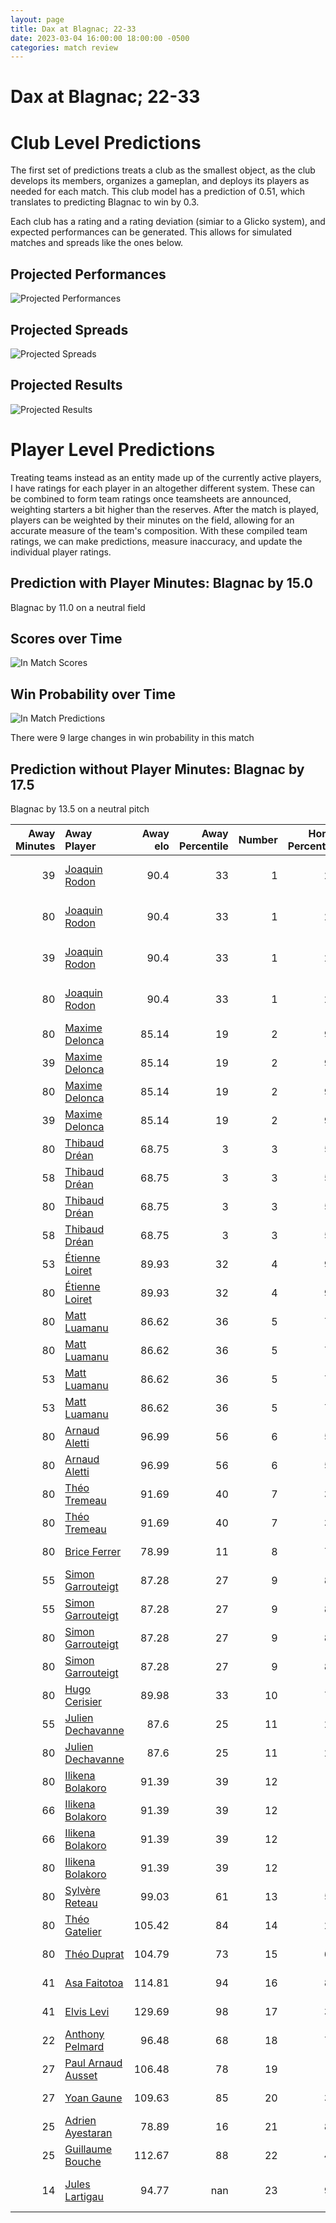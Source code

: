 ```yaml
---  
layout: page  
title: Dax at Blagnac; 22-33  
date: 2023-03-04 16:00:00 18:00:00 -0500  
categories: match review  
---
```

# Dax at Blagnac; 22-33

# Club Level Predictions


The first set of predictions treats a club as the smallest object, as the club develops its members, organizes a gameplan, and deploys its players as needed for each match. This club model has a prediction of 0.51, which translates to predicting Blagnac to win by 0.3.

Each club has a rating and a rating deviation (simiar to a Glicko system), and expected performances can be generated. This allows for simulated matches and spreads like the ones below.
## Projected Performances


![Projected Performances](plots/performances_2023-03-04-Blagnac-Dax.png)
## Projected Spreads


![Projected Spreads](plots/spreads_2023-03-04-Blagnac-Dax.png)
## Projected Results


![Projected Results](plots/resultbar_2023-03-04-Blagnac-Dax.png)
# Player Level Predictions


Treating teams instead as an entity made up of the currently active players, I have ratings for each player in an altogether different system. These can be combined to form team ratings once teamsheets are announced, weighting starters a bit higher than the reserves. After the match is played, players can be weighted by their minutes on the field, allowing for an accurate measure of the team's composition. With these compiled team ratings, we can make predictions, measure inaccuracy, and update the individual player ratings.
## Prediction with Player Minutes: Blagnac by 15.0


Blagnac by 11.0 on a neutral field
## Scores over Time


![In Match Scores](plots/recap_scores_2023-03-04-Blagnac-Dax.png)
## Win Probability over Time


![In Match Predictions](plots/recap_prob_2023-03-04-Blagnac-Dax.png)

There were 9 large changes in win probability in this match
## Prediction without Player Minutes: Blagnac by 17.5


Blagnac by 13.5 on a neutral pitch



|   Away Minutes | Away Player                                                        |   Away elo |   Away Percentile |   Number |   Home Percentile |   Home elo | Home Player                                                             |   Home Minutes |
|---------------:|:-------------------------------------------------------------------|-----------:|------------------:|---------:|------------------:|-----------:|:------------------------------------------------------------------------|---------------:|
|             39 | [Joaquin Rodon](..//playerfiles//JoaquinRodon_cleaned.md)          |      90.4  |                33 |        1 |                20 |      80.66 | [Jean-Baptiste Martin](..//playerfiles//Jean-BaptisteMartin_cleaned.md) |             58 |
|             80 | [Joaquin Rodon](..//playerfiles//JoaquinRodon_cleaned.md)          |      90.4  |                33 |        1 |                20 |      80.66 | [Jean-Baptiste Martin](..//playerfiles//Jean-BaptisteMartin_cleaned.md) |             58 |
|             39 | [Joaquin Rodon](..//playerfiles//JoaquinRodon_cleaned.md)          |      90.4  |                33 |        1 |                20 |      80.66 | [Jean-Baptiste Martin](..//playerfiles//Jean-BaptisteMartin_cleaned.md) |             80 |
|             80 | [Joaquin Rodon](..//playerfiles//JoaquinRodon_cleaned.md)          |      90.4  |                33 |        1 |                20 |      80.66 | [Jean-Baptiste Martin](..//playerfiles//Jean-BaptisteMartin_cleaned.md) |             80 |
|             80 | [Maxime Delonca](..//playerfiles//MaximeDelonca_cleaned.md)        |      85.14 |                19 |        2 |                93 |     111.87 | [Gabin Villerouge](..//playerfiles//GabinVillerouge_cleaned.md)         |             80 |
|             39 | [Maxime Delonca](..//playerfiles//MaximeDelonca_cleaned.md)        |      85.14 |                19 |        2 |                93 |     111.87 | [Gabin Villerouge](..//playerfiles//GabinVillerouge_cleaned.md)         |             49 |
|             80 | [Maxime Delonca](..//playerfiles//MaximeDelonca_cleaned.md)        |      85.14 |                19 |        2 |                93 |     111.87 | [Gabin Villerouge](..//playerfiles//GabinVillerouge_cleaned.md)         |             49 |
|             39 | [Maxime Delonca](..//playerfiles//MaximeDelonca_cleaned.md)        |      85.14 |                19 |        2 |                93 |     111.87 | [Gabin Villerouge](..//playerfiles//GabinVillerouge_cleaned.md)         |             80 |
|             80 | [Thibaud Dréan](..//playerfiles//ThibaudDréan_cleaned.md)          |      68.75 |                 3 |        3 |                53 |      95.69 | [Fabien Lorenzon](..//playerfiles//FabienLorenzon_cleaned.md)           |             80 |
|             58 | [Thibaud Dréan](..//playerfiles//ThibaudDréan_cleaned.md)          |      68.75 |                 3 |        3 |                53 |      95.69 | [Fabien Lorenzon](..//playerfiles//FabienLorenzon_cleaned.md)           |             80 |
|             80 | [Thibaud Dréan](..//playerfiles//ThibaudDréan_cleaned.md)          |      68.75 |                 3 |        3 |                53 |      95.69 | [Fabien Lorenzon](..//playerfiles//FabienLorenzon_cleaned.md)           |             62 |
|             58 | [Thibaud Dréan](..//playerfiles//ThibaudDréan_cleaned.md)          |      68.75 |                 3 |        3 |                53 |      95.69 | [Fabien Lorenzon](..//playerfiles//FabienLorenzon_cleaned.md)           |             62 |
|             53 | [Étienne Loiret](..//playerfiles//ÉtienneLoiret_cleaned.md)        |      89.93 |                32 |        4 |                91 |     114.78 | [Vincent Mutel](..//playerfiles//VincentMutel_cleaned.md)               |             80 |
|             80 | [Étienne Loiret](..//playerfiles//ÉtienneLoiret_cleaned.md)        |      89.93 |                32 |        4 |                91 |     114.78 | [Vincent Mutel](..//playerfiles//VincentMutel_cleaned.md)               |             80 |
|             80 | [Matt Luamanu](..//playerfiles//MattLuamanu_cleaned.md)            |      86.62 |                36 |        5 |                71 |     102.75 | [Lilian Rousset](..//playerfiles//LilianRousset_cleaned.md)             |             80 |
|             80 | [Matt Luamanu](..//playerfiles//MattLuamanu_cleaned.md)            |      86.62 |                36 |        5 |                71 |     102.75 | [Lilian Rousset](..//playerfiles//LilianRousset_cleaned.md)             |             66 |
|             53 | [Matt Luamanu](..//playerfiles//MattLuamanu_cleaned.md)            |      86.62 |                36 |        5 |                71 |     102.75 | [Lilian Rousset](..//playerfiles//LilianRousset_cleaned.md)             |             80 |
|             53 | [Matt Luamanu](..//playerfiles//MattLuamanu_cleaned.md)            |      86.62 |                36 |        5 |                71 |     102.75 | [Lilian Rousset](..//playerfiles//LilianRousset_cleaned.md)             |             66 |
|             80 | [Arnaud Aletti](..//playerfiles//ArnaudAletti_cleaned.md)          |      96.99 |                56 |        6 |                58 |      97.69 | [Nikita Bekov](..//playerfiles//NikitaBekov_cleaned.md)                 |             75 |
|             80 | [Arnaud Aletti](..//playerfiles//ArnaudAletti_cleaned.md)          |      96.99 |                56 |        6 |                58 |      97.69 | [Nikita Bekov](..//playerfiles//NikitaBekov_cleaned.md)                 |             80 |
|             80 | [Théo Tremeau](..//playerfiles//ThéoTremeau_cleaned.md)            |      91.69 |                40 |        7 |                33 |      89.61 | [Benjamin Collet](..//playerfiles//BenjaminCollet_cleaned.md)           |             52 |
|             80 | [Théo Tremeau](..//playerfiles//ThéoTremeau_cleaned.md)            |      91.69 |                40 |        7 |                33 |      89.61 | [Benjamin Collet](..//playerfiles//BenjaminCollet_cleaned.md)           |             80 |
|             80 | [Brice Ferrer](..//playerfiles//BriceFerrer_cleaned.md)            |      78.99 |                11 |        8 |                77 |     105.27 | [Mathieu Vachon](..//playerfiles//MathieuVachon_cleaned.md)             |             80 |
|             55 | [Simon Garrouteigt](..//playerfiles//SimonGarrouteigt_cleaned.md)  |      87.28 |                27 |        9 |                84 |     107.56 | [Paul Ravier](..//playerfiles//PaulRavier_cleaned.md)                   |             68 |
|             55 | [Simon Garrouteigt](..//playerfiles//SimonGarrouteigt_cleaned.md)  |      87.28 |                27 |        9 |                84 |     107.56 | [Paul Ravier](..//playerfiles//PaulRavier_cleaned.md)                   |             80 |
|             80 | [Simon Garrouteigt](..//playerfiles//SimonGarrouteigt_cleaned.md)  |      87.28 |                27 |        9 |                84 |     107.56 | [Paul Ravier](..//playerfiles//PaulRavier_cleaned.md)                   |             80 |
|             80 | [Simon Garrouteigt](..//playerfiles//SimonGarrouteigt_cleaned.md)  |      87.28 |                27 |        9 |                84 |     107.56 | [Paul Ravier](..//playerfiles//PaulRavier_cleaned.md)                   |             68 |
|             80 | [Hugo Cerisier](..//playerfiles//HugoCerisier_cleaned.md)          |      89.98 |                33 |       10 |                74 |     104.03 | [Valentin Delpy](..//playerfiles//ValentinDelpy_cleaned.md)             |             80 |
|             55 | [Julien Dechavanne](..//playerfiles//JulienDechavanne_cleaned.md)  |      87.6  |                25 |       11 |                27 |      87.29 | [Lukas Doyhenard](..//playerfiles//LukasDoyhenard_cleaned.md)           |             80 |
|             80 | [Julien Dechavanne](..//playerfiles//JulienDechavanne_cleaned.md)  |      87.6  |                25 |       11 |                27 |      87.29 | [Lukas Doyhenard](..//playerfiles//LukasDoyhenard_cleaned.md)           |             80 |
|             80 | [Ilikena Bolakoro](..//playerfiles//IlikenaBolakoro_cleaned.md)    |      91.39 |                39 |       12 |                 9 |      70.84 | [Antoine Renaud](..//playerfiles//AntoineRenaud_cleaned.md)             |             80 |
|             66 | [Ilikena Bolakoro](..//playerfiles//IlikenaBolakoro_cleaned.md)    |      91.39 |                39 |       12 |                 9 |      70.84 | [Antoine Renaud](..//playerfiles//AntoineRenaud_cleaned.md)             |             80 |
|             66 | [Ilikena Bolakoro](..//playerfiles//IlikenaBolakoro_cleaned.md)    |      91.39 |                39 |       12 |                 9 |      70.84 | [Antoine Renaud](..//playerfiles//AntoineRenaud_cleaned.md)             |             66 |
|             80 | [Ilikena Bolakoro](..//playerfiles//IlikenaBolakoro_cleaned.md)    |      91.39 |                39 |       12 |                 9 |      70.84 | [Antoine Renaud](..//playerfiles//AntoineRenaud_cleaned.md)             |             66 |
|             80 | [Sylvère Reteau](..//playerfiles//SylvèreReteau_cleaned.md)        |      99.03 |                61 |       13 |                52 |      95.78 | [Clément Vareilles](..//playerfiles//ClémentVareilles_cleaned.md)       |             80 |
|             80 | [Théo Gatelier](..//playerfiles//ThéoGatelier_cleaned.md)          |     105.42 |                84 |       14 |                29 |      88.69 | [Lucas Martins](..//playerfiles//LucasMartins_cleaned.md)               |             80 |
|             80 | [Théo Duprat](..//playerfiles//ThéoDuprat_cleaned.md)              |     104.79 |                73 |       15 |                64 |     100.2  | [Ugo Seunes](..//playerfiles//UgoSeunes_cleaned.md)                     |             80 |
|             41 | [Asa Faitotoa](..//playerfiles//AsaFaitotoa_cleaned.md)            |     114.81 |                94 |       16 |                83 |     105.79 | [Cesar Biscioni](..//playerfiles//CesarBiscioni_cleaned.md)             |             22 |
|             41 | [Elvis Levi](..//playerfiles//ElvisLevi_cleaned.md)                |     129.69 |                98 |       17 |                39 |      91.3  | [Florian Bertrand](..//playerfiles//FlorianBertrand_cleaned.md)         |             31 |
|             22 | [Anthony Pelmard](..//playerfiles//AnthonyPelmard_cleaned.md)      |      96.48 |                68 |       18 |                78 |     103.46 | [Baptiste Collet](..//playerfiles//BaptisteCollet_cleaned.md)           |             18 |
|             27 | [Paul Arnaud Ausset](..//playerfiles//PaulArnaudAusset_cleaned.md) |     106.48 |                78 |       19 |                 4 |      67.31 | [Lucas Tolofua](..//playerfiles//LucasTolofua_cleaned.md)               |             14 |
|             27 | [Yoan Gaune](..//playerfiles//YoanGaune_cleaned.md)                |     109.63 |                85 |       20 |                32 |      89.62 | [Nekolo Tolofua](..//playerfiles//NekoloTolofua_cleaned.md)             |             28 |
|             25 | [Adrien Ayestaran](..//playerfiles//AdrienAyestaran_cleaned.md)    |      78.89 |                16 |       21 |                82 |     106.17 | [Ianis Ponsole](..//playerfiles//IanisPonsole_cleaned.md)               |              5 |
|             25 | [Guillaume Bouche](..//playerfiles//GuillaumeBouche_cleaned.md)    |     112.67 |                88 |       22 |                42 |      98.71 | [Corentin Penc'hoat](..//playerfiles//CorentinPenc'hoat_cleaned.md)     |             12 |
|             14 | [Jules Lartigau](..//playerfiles//JulesLartigau_cleaned.md)        |      94.77 |               nan |       23 |                96 |     128.27 | [Jean-Andre Vernetti](..//playerfiles//Jean-AndreVernetti_cleaned.md)   |             14 |

